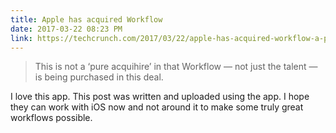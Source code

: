 ```yaml
---
title: Apple has acquired Workflow
date: 2017-03-22 08:23 PM
link: https://techcrunch.com/2017/03/22/apple-has-acquired-workflow-a-powerful-automation-tool-for-ipad-and-iphone/amp/
---
```



> This is not a ‘pure acquihire’ in that Workflow — not just the talent — is being purchased in this deal.

I love this app. This post was written and uploaded using the app. I hope they can work with iOS now and not around it to make some truly great workflows possible. 